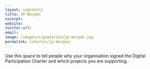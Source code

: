 ```yaml
---
layout: signatory
title: JP Morgan
excerpt: 
website: 
twitter-url: 
email: 
image: /images/signatories/jp-morgan.jpg
permalink: /charter/jp-morgan/
---
```


Use this space to tell people why your organisation signed the Digital Participation Charter and which projects you are supporting.